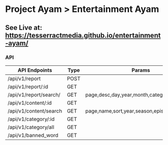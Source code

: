  # Project Ayam > Entertainment Ayam 

## See Live at: https://tesserractmedia.github.io/entertainment-ayam/

### API

| API Endpoints | Type | Params | Body
|-|-|-|-|
| /api/v1/report | POST | | |
| /api/v1/report/:id | GET | | |
| /api/v1/report/search/ | GET | page,desc,day,year,month,category,range | |
| /api/v1/content/:id | GET | ||
| /api/v1/content/search | GET | page,name,sort,year,season,episode,category, ||
| /api/v1/category/:id | GET |||
| /api/v1/category/all | GET | | |
| /api/v1/banned_word | GET | | |

